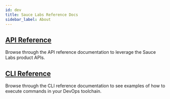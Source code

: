 ```yaml
---
id: dev
title: Sauce Labs Reference Docs
sidebar_label: About
---
```


<!--This is the Sauce Labs Developer Resources section of the Documentation.-->

<div className="box-wrapper" markdown="1">
  <div className="box box1 card">
    <div className="container">
    <a href="/dev/api"><h2>API Reference</h2></a>
    <p>Browse through the API reference documentation to leverage the Sauce Labs product APIs.</p>
    </div>
  </div>
  <div className="box box2 card">
    <div className="container">
    <a href="/dev/cli"><h2>CLI Reference</h2></a>
    <p>Browse through the CLI reference documentation to see examples of how to execute commands in your DevOps toolchain.</p>
    </div>
  </div>
</div>
